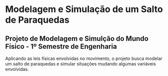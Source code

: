 <h1>
  Modelagem e Simulação de um Salto de Paraquedas
</h1>
<h2>
  Projeto de Modelagem e Simulção do Mundo Físico - 1º Semestre de Engenharia
</h2>
<p>
  Aplicando as leis físicas envolvidas no movimento, o projeto busca modelar um salto de paraquedas e simular situações mudando algumas variáveis envolvidas.
</p>
